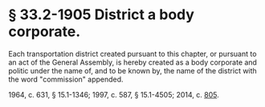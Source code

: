 # § 33.2-1905 District a body corporate.

<p>Each transportation district created pursuant to this chapter, or pursuant to an act of the General Assembly, is hereby created as a body corporate and politic under the name of, and to be known by, the name of the district with the word "commission" appended.</p><p>1964, c. 631, § 15.1-1346; 1997, c. 587, § 15.1-4505; 2014, c. <a href='http://lis.virginia.gov/cgi-bin/legp604.exe?141+ful+CHAP0805'>805</a>.</p>